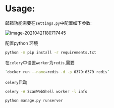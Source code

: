 # Usage:

邮箱功能需要在`settings.py`中配置如下参数:

![image-20210421180717445](http://img.xzaslxr.xyz/image-20210421180717445.png)

配置python 环境
```bash
python -m pip install -r requirements.txt
```

在`celery`中设置`worker`为`redis`,需要 
```bash
`docker run --name=redis -d -p 6379:6379 redis`
```

`celery`启动
```bash
celery -A ScanWebShell worker -l info
```

```bash
python manage.py runserver
```
